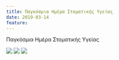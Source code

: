 ```yaml
---
title: Παγκόσμια Ημέρα Στοματικής Υγείας
date: 2019-03-14
feature: 
---
```

Παγκόσμια Ημέρα Στοματικής Υγείας

<a href="{{site.baseurl}}/files/docs/news-2019-03-14-2.jpg">
<img src="{{site.baseurl}}/files/docs/news-2019-03-14-2.jpg"  class="img-fluid w-25 p-3"></a>
<a href="{{site.baseurl}}/files/docs/news-2019-03-14-3.jpg">
<img src="{{site.baseurl}}/files/docs/news-2019-03-14-3.jpg"  class="img-fluid w-25 p-3"></a>
<a href="{{site.baseurl}}/files/docs/news-2019-03-14-4.jpg">
<img src="{{site.baseurl}}/files/docs/news-2019-03-14-4.jpg"  class="img-fluid w-25 p-3"></a>


